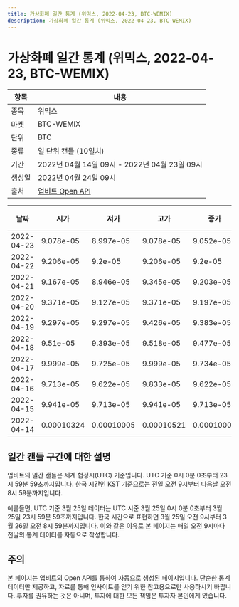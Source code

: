 ```yaml
---
title: 가상화폐 일간 통계 (위믹스, 2022-04-23, BTC-WEMIX)
description: 가상화폐 일간 통계 (위믹스, 2022-04-23, BTC-WEMIX)
---
```



가상화폐 일간 통계 (위믹스, 2022-04-23, BTC-WEMIX)
===

|항목|내용|
|--|--|
|종목|위믹스|
|마켓|BTC-WEMIX|
|단위|BTC|
|종류|일 단위 캔들 (10일치)|
|기간|2022년 04월 14일 09시 - 2022년 04월 23일 09시|
|생성일|2022년 04월 24일 09시|
|출처|[업비트 Open API](https://docs.upbit.com)|


|날짜|시가|저가|고가|종가|비고|
|--|--|--|--|--|--|
|2022-04-23|9.078e-05|8.997e-05|9.078e-05|9.052e-05|    |
|2022-04-22|9.206e-05|9.2e-05|9.206e-05|9.2e-05|    |
|2022-04-21|9.167e-05|8.946e-05|9.345e-05|9.203e-05|    |
|2022-04-20|9.371e-05|9.127e-05|9.371e-05|9.197e-05|    |
|2022-04-19|9.297e-05|9.297e-05|9.426e-05|9.383e-05|    |
|2022-04-18|9.51e-05|9.393e-05|9.518e-05|9.477e-05|    |
|2022-04-17|9.999e-05|9.725e-05|9.999e-05|9.734e-05|    |
|2022-04-16|9.713e-05|9.622e-05|9.833e-05|9.622e-05|    |
|2022-04-15|9.941e-05|9.713e-05|9.941e-05|9.713e-05|    |
|2022-04-14|0.00010324|0.00010005|0.00010521|0.00010005|    |


일간 캔들 구간에 대한 설명
---


업비트의 일간 캔들은 세계 협정시(UTC) 기준입니다. 
UTC 기준 0시 0분 0초부터 23시 59분 59초까지입니다. 
한국 시간인 KST 기준으로는 전일 오전 9시부터 다음날 오전 8시 59분까지입니다. 


예를들면, UTC 기준 3월 25일 데이터는 UTC 시준 3월 25일 0시 0분 0초부터 3월 25일 23시 59분 59초까지입니다. 
한국 시간으로 표현하면 3월 25일 오전 9시부터 3월 26일 오전 8시 59분까지입니다. 
이와 같은 이유로 본 페이지는 매일 오전 9시마다 전날의 통계 데이터를 자동으로 작성합니다. 


주의
---


본 페이지는 업비트의 Open API를 통하여 자동으로 생성된 페이지입니다. 
단순한 통계 데이터만 제공하고, 자료를 통해 인사이트를 얻기 위한 참고용으로만 사용하시기 바랍니다. 
투자를 권유하는 것은 아니며, 투자에 대한 모든 책임은 투자자 본인에게 있습니다. 
